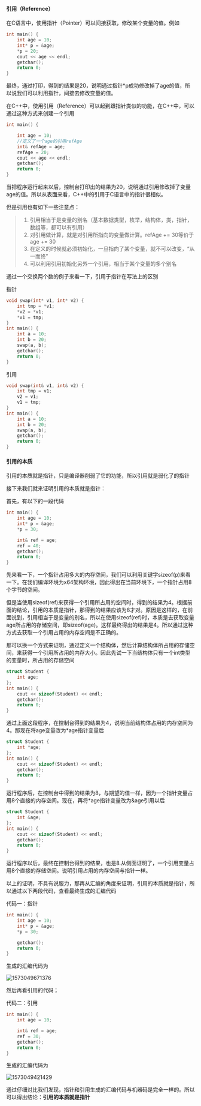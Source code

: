 #### 引用（Reference）

在C语言中，使用指针（Pointer）可以间接获取，修改某个变量的值。例如

```c++
int main() {
	int age = 10;
	int* p = &age;
	*p = 20;
	cout << age << endl;
	getchar();
	return 0;
}
```

最终，通过打印，得到的结果是20，说明通过指针*p成功修改掉了age的值，所以说我们可以利用指针，间接去修改变量的值。

在C++中，使用引用（Reference）可以起到跟指针类似的功能，在C++中，可以通过这种方式来创建一个引用

```C++
int main() {

	int age = 10;
	//定义了一个age的引用refAge
	int& refAge = age;
	refAge = 20;
	cout << age << endl;
	getchar();
	return 0;
}
```

当把程序运行起来以后，控制台打印出的结果为20，说明通过引用修改掉了变量age的值。所以从表面来看，C++中的引用于C语言中的指针很相似。

但是引用也有如下一些注意点：

> 1. 引用相当于是变量的别名（基本数据类型，枚举，结构体，类，指针，数组等，都可以有引用）
> 2. 对引用做计算，就是对引用所指向的变量做计算。refAge += 30等价于age += 30
> 3. 在定义的时候就必须初始化，一旦指向了某个变量，就不可以改变，“从一而终”
> 4. 可以利用引用初始化另外一个引用，相当于某个变量的多个别名

通过一个交换两个数的例子来看一下，引用于指针在写法上的区别

指针

```C++
void swap(int* v1, int* v2) {
	int tmp = *v1;
	*v2 = *v1;
	*v1 = tmp;
}
int main() {
	int a = 10;
	int b = 20;
	swap(a, b);
	getchar();
	return 0;
}
```

引用

```C++
void swap(int& v1, int& v2) {
	int tmp = v1;
	v2 = v1;
	v1 = tmp;
}
int main() {
	int a = 10;
	int b = 20;
	swap(a, b);
	getchar();
	return 0;
}
```

#### 引用的本质

引用的本质就是指针，只是编译器削弱了它的功能，所以引用就是弱化了的指针

接下来我们就来证明引用的本质就是指针：

首先，有以下的一段代码

```C++
int main() {
	int age = 10;
	int* p = &age;
	*p = 30;

	int& ref = age;
	ref = 40;
	getchar();
	return 0;
}
```

先来看一下，一个指针占用多大的内存空间，我们可以利用关键字sizeof(p)来看一下。在我们编译环境为x64架构环境，因此得出在当前环境下，一个指针占用8个字节的空间。

但是当使用sizeof(ref)来获得一个引用所占用的空间时，得到的结果为4。根据前面的结论，引用的本质是指针，那得到的结果应该为8才对。原因是这样的，在前面说到，引用相当于是变量的别名，所以在使用sizeof(ref)时，本质是去获取变量age所占用的存储空间，即sizeof(age)。这样最终得出的结果是4。所以通过这种方式去获取一个引用占用的内存空间是不正确的。

那可以换一个方式来证明，通过定义一个结构体，然后计算结构体所占用的存储空间，来获得一个引用所占用的内存大小。因此先试一下当结构体只有一个int类型的变量时，所占用的存储空间

```C++
struct Student {
	int age;
};
int main() {
	cout << sizeof(Student) << endl;
	getchar();
	return 0;
}
```

通过上面这段程序，在控制台得到的结果为4，说明当前结构体占用的内存空间为4。那现在将age变量改为*age指针变量后

```C++
struct Student {
	int *age;
};
int main() {
	cout << sizeof(Student) << endl;
	getchar();
	return 0;
}
```

运行程序后，在控制台中得到的结果为8，与期望的值一样，因为一个指针变量占用8个直接的内存空间。现在，再将*age指针变量改为&age引用以后

```C++
struct Student {
	int &age;
};
int main() {
	cout << sizeof(Student) << endl;
	getchar();
	return 0;
}
```

运行程序以后，最终在控制台得到的结果，也是8.从侧面证明了，一个引用变量占用8个直接的存储空间。说明引用占用的内存空间与指针一样。

以上的证明，不具有说服力，那再从汇编的角度来证明，引用的本质就是指针，所以通过以下两段代码，查看最终生成的汇编代码

代码一：指针

```C++
int main() {
	int age = 10;
	int* p = &age;
	*p = 30;

	getchar();
	return 0;
}
```

生成的汇编代码为

![1573049671376](https://github.com/MSTGit/CPPNOTE/blob/master/Reference/Resource/1573049671376.png)

然后再看引用的代码；

代码二：引用

```C++
int main() {
	int age = 10;

	int& ref = age;
	ref = 30;
	getchar();
	return 0;
}
```

生成的汇编代码为

![1573049421429](https://github.com/MSTGit/CPPNOTE/blob/master/Reference/Resource/1573049421429.png)

通过仔细对比我们发现，指针和引用生成的汇编代码与机器码是完全一样的。所以可以得出结论：**引用的本质就是指针**